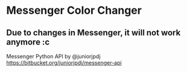# Messenger Color Changer

## Due to changes in Messenger, it will not work anymore :c

Messenger Python API by @juniorjpdj
https://bitbucket.org/juniorjpdj/messenger-api
